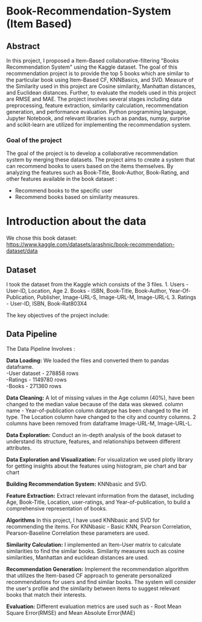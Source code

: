 # Book-Recommendation-System (Item Based)

 ## Abstract 

  In this project, I proposed a Item-Based collaborative-filtering "Books Recommendation System" using the Kaggle dataset. The goal of this recommendation project is to provide the top 5 books which are similar to the particular book using Item-Based CF, KNNBasics, and SVD. Measure of the Similarity used in this project are Cosine similarity, Manhattan distances, and Euclidean distances. Further, to evaluate the models used in this project are RMSE and MAE. 
  The project involves several stages including data preprocessing, feature extraction, similarity calculation, recommendation generation, and performance evaluation. Python programming language, Jupyter Notebook, and relevant libraries such as pandas, numpy, surprise and scikit-learn are utilized for implementing the recommendation system.


### Goal of the project

The goal of the project is to develop a collaborative recommendation system by merging these datasets. The project aims to create a system that can recommend books to users based on the items themselves. 
By analyzing the features such as Book-Title, Book-Author, Book-Rating, and other features available in the book dataset : 
 - Recommend books to the specific user
 - Recommend books based on similarity measures.

# Introduction about the data

We chose this book dataset: https://www.kaggle.com/datasets/arashnic/book-recommendation-dataset/data

## Dataset
I took the dataset from the Kaggle which consists of the 3 files. 
    1. Users - User-ID, Location, Age
    2. Books - ISBN, Book-Title, Book-Author, Year-Of-Publication, Publisher, Image-URL-S, Image-URL-M, Image-URL-L
    3. Ratings - User-ID, ISBN, Book-Rat803X4

The key objectives of the project include:


## Data Pipeline

The Data Pipeline Involves :

<b>Data Loading:</b>  We loaded the files and converted them to pandas dataframe. <br> 
    -User dataset - 278858 rows<br>
    -Ratings - 1149780 rows<br>
    -Books - 271360 rows

<b>Data Cleaning:</b> A lot of missing values in the Age column (40%), have been changed to the median value because of the data was skewed. 
column name - Year-of-publication column datatype has been changed to the int type. The Location column have changed to the city and country columns. 2 columns have been removed from dataframe Image-URL-M, Image-URL-L. 

<b>Data Exploration:</b> Conduct an in-depth analysis of the book dataset to understand its structure, features, and relationships between different attributes.

<b>Data Exploration and Visualization:</b> For visualization we used plotly library for getting insights about the features using histogram, pie chart and bar chart

<b>Building Recommendation System:</b> KNNbasic and SVD.

<b>Feature Extraction:</b> Extract relevant information from the dataset, including Age, Book-Title, Location, user-ratings, and Year-of-publication, to build a comprehensive representation of books.

<b>Algorithms</b> In this project, I have used KNNbasic and SVD for recommending the items. For KNNbasic - Basic KNN, Pearson Correlation, Pearson-Baseline Correlation these parameters are used.

<b>Similarity Calculation:</b> I implemented an Item-User matrix to calculate similarities to find the similar books. Similarity measures such as cosine similarities, Manhattan and euclidean distances are used.

<b>Recommendation Generation:</b> Implement the recommendation algorithm that utilizes the Item-based CF approach to generate personalized recommendations for users and find similar books. The system will consider the user's profile and the similarity between items to suggest relevant books that match their interests.

<b>Evaluation:</b> Different evaluation metrics are used such as - Root Mean Square Error(RMSE) and Mean Absolute Error(MAE)


    
